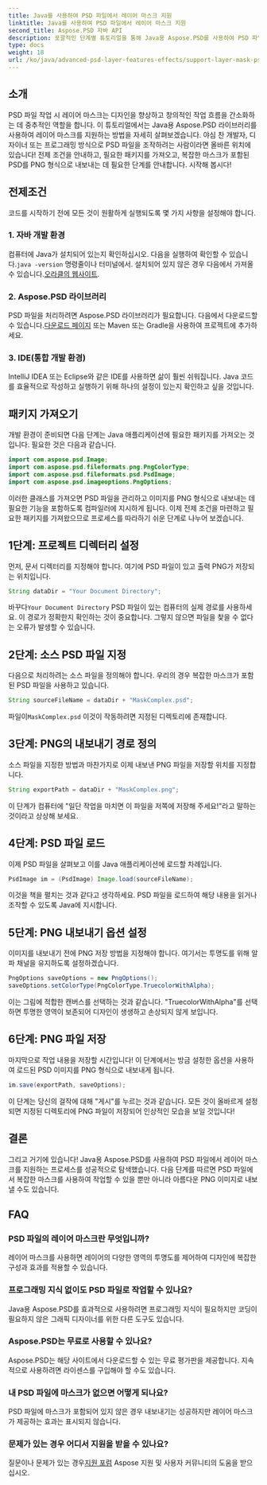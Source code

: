 ```yaml
---
title: Java를 사용하여 PSD 파일에서 레이어 마스크 지원
linktitle: Java를 사용하여 PSD 파일에서 레이어 마스크 지원
second_title: Aspose.PSD 자바 API
description: 포괄적인 단계별 튜토리얼을 통해 Java용 Aspose.PSD를 사용하여 PSD 파일에서 레이어 마스크를 지원하는 방법을 알아보세요.
type: docs
weight: 18
url: /ko/java/advanced-psd-layer-features-effects/support-layer-mask-psd-files/
---
```

## 소개
PSD 파일 작업 시 레이어 마스크는 디자인을 향상하고 창의적인 작업 흐름을 간소화하는 데 중추적인 역할을 합니다. 이 튜토리얼에서는 Java용 Aspose.PSD 라이브러리를 사용하여 레이어 마스크를 지원하는 방법을 자세히 살펴보겠습니다. 야심 찬 개발자, 디자이너 또는 프로그래밍 방식으로 PSD 파일을 조작하려는 사람이라면 올바른 위치에 있습니다! 전제 조건을 안내하고, 필요한 패키지를 가져오고, 복잡한 마스크가 포함된 PSD를 PNG 형식으로 내보내는 데 필요한 단계를 안내합니다. 시작해 봅시다!
## 전제조건
코드를 시작하기 전에 모든 것이 원활하게 실행되도록 몇 가지 사항을 설정해야 합니다.
### 1. 자바 개발 환경
 컴퓨터에 Java가 설치되어 있는지 확인하십시오. 다음을 실행하여 확인할 수 있습니다.`java -version` 명령줄이나 터미널에서. 설치되어 있지 않은 경우 다음에서 가져올 수 있습니다.[오라클의 웹사이트](https://www.oracle.com/java/technologies/javase-jdk11-downloads.html).
### 2. Aspose.PSD 라이브러리
PSD 파일을 처리하려면 Aspose.PSD 라이브러리가 필요합니다. 다음에서 다운로드할 수 있습니다.[다운로드 페이지](https://releases.aspose.com/psd/java/) 또는 Maven 또는 Gradle을 사용하여 프로젝트에 추가하세요.
### 3. IDE(통합 개발 환경)
IntelliJ IDEA 또는 Eclipse와 같은 IDE를 사용하면 삶이 훨씬 쉬워집니다. Java 코드를 효율적으로 작성하고 실행하기 위해 하나의 설정이 있는지 확인하고 싶을 것입니다.
## 패키지 가져오기
개발 환경이 준비되면 다음 단계는 Java 애플리케이션에 필요한 패키지를 가져오는 것입니다. 필요한 것은 다음과 같습니다.
```java
import com.aspose.psd.Image;
import com.aspose.psd.fileformats.png.PngColorType;
import com.aspose.psd.fileformats.psd.PsdImage;
import com.aspose.psd.imageoptions.PngOptions;
```
이러한 클래스를 가져오면 PSD 파일을 관리하고 이미지를 PNG 형식으로 내보내는 데 필요한 기능을 포함하도록 컴파일러에 지시하게 됩니다.
이제 전제 조건을 마련하고 필요한 패키지를 가져왔으므로 프로세스를 따라하기 쉬운 단계로 나누어 보겠습니다.
## 1단계: 프로젝트 디렉터리 설정

먼저, 문서 디렉터리를 지정해야 합니다. 여기에 PSD 파일이 있고 출력 PNG가 저장되는 위치입니다.
```java
String dataDir = "Your Document Directory";
```
 바꾸다`Your Document Directory` PSD 파일이 있는 컴퓨터의 실제 경로를 사용하세요. 이 경로가 정확한지 확인하는 것이 중요합니다. 그렇지 않으면 파일을 찾을 수 없다는 오류가 발생할 수 있습니다.
## 2단계: 소스 PSD 파일 지정

다음으로 처리하려는 소스 파일을 정의해야 합니다. 우리의 경우 복잡한 마스크가 포함된 PSD 파일을 사용하고 있습니다.
```java
String sourceFileName = dataDir + "MaskComplex.psd";
```
 파일이`MaskComplex.psd` 이것이 작동하려면 지정된 디렉토리에 존재합니다. 
## 3단계: PNG의 내보내기 경로 정의

소스 파일을 지정한 방법과 마찬가지로 이제 내보낸 PNG 파일을 저장할 위치를 지정합니다.
```java
String exportPath = dataDir + "MaskComplex.png";
```
이 단계가 컴퓨터에 "일단 작업을 마치면 이 파일을 저쪽에 저장해 주세요!"라고 말하는 것이라고 상상해 보세요.
## 4단계: PSD 파일 로드

이제 PSD 파일을 살펴보고 이를 Java 애플리케이션에 로드할 차례입니다.
```java
PsdImage im = (PsdImage) Image.load(sourceFileName);
```
이것을 책을 펼치는 것과 같다고 생각하세요. PSD 파일을 로드하여 해당 내용을 읽거나 조작할 수 있도록 Java에 지시합니다.
## 5단계: PNG 내보내기 옵션 설정

이미지를 내보내기 전에 PNG 저장 방법을 지정해야 합니다. 여기서는 투명도를 위해 알파 채널을 유지하도록 설정하겠습니다.
```java
PngOptions saveOptions = new PngOptions();
saveOptions.setColorType(PngColorType.TruecolorWithAlpha);
```
이는 그림에 적합한 캔버스를 선택하는 것과 같습니다. "TruecolorWithAlpha"를 선택하면 투명한 영역이 보존되어 디자인이 생생하고 손상되지 않게 보입니다.
## 6단계: PNG 파일 저장

마지막으로 작업 내용을 저장할 시간입니다! 이 단계에서는 방금 설정한 옵션을 사용하여 로드된 PSD 이미지를 PNG 형식으로 내보내게 됩니다.
```java
im.save(exportPath, saveOptions);
```
이 단계는 당신의 걸작에 대해 "게시"를 누르는 것과 같습니다. 모든 것이 올바르게 설정되면 지정된 디렉토리에 PNG 파일이 저장되어 인상적인 모습을 보일 것입니다!
## 결론
그리고 거기에 있습니다! Java용 Aspose.PSD를 사용하여 PSD 파일에서 레이어 마스크를 지원하는 프로세스를 성공적으로 탐색했습니다. 다음 단계를 따르면 PSD 파일에서 복잡한 마스크를 사용하여 작업할 수 있을 뿐만 아니라 아름다운 PNG 이미지로 내보낼 수도 있습니다. 
## FAQ
### PSD 파일의 레이어 마스크란 무엇입니까?  
레이어 마스크를 사용하면 레이어의 다양한 영역의 투명도를 제어하여 디자인에 복잡한 구성과 효과를 적용할 수 있습니다.
### 프로그래밍 지식 없이도 PSD 파일로 작업할 수 있나요?  
Java용 Aspose.PSD를 효과적으로 사용하려면 프로그래밍 지식이 필요하지만 코딩이 필요하지 않은 그래픽 디자이너를 위한 다른 도구도 있습니다.
### Aspose.PSD는 무료로 사용할 수 있나요?  
Aspose.PSD는 해당 사이트에서 다운로드할 수 있는 무료 평가판을 제공합니다. 지속적으로 사용하려면 라이센스를 구입해야 할 수도 있습니다.
### 내 PSD 파일에 마스크가 없으면 어떻게 되나요?  
PSD 파일에 마스크가 포함되어 있지 않은 경우 내보내기는 성공하지만 레이어 마스크가 제공하는 효과는 표시되지 않습니다.
### 문제가 있는 경우 어디서 지원을 받을 수 있나요?  
 질문이나 문제가 있는 경우[지원 포럼](https://forum.aspose.com/c/psd/34) Aspose 지원 및 사용자 커뮤니티의 도움을 받으십시오.
